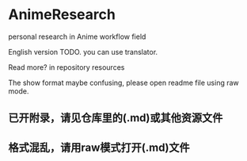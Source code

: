 # AnimeResearch
personal research in Anime workflow field

English version TODO. you can use translator.

Read more? in repository resources

The show format maybe confusing, please open readme file using raw mode.

## 已开附录，请见仓库里的(.md)或其他资源文件
## 格式混乱，请用raw模式打开(.md)文件


